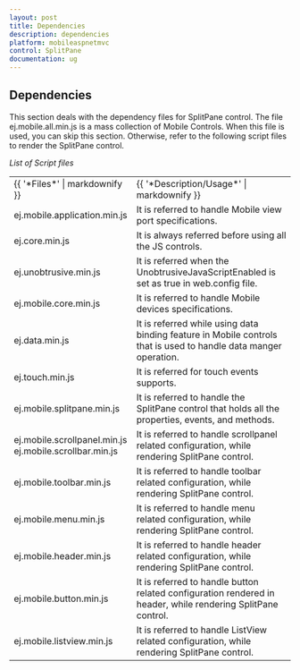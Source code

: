 ```yaml
---
layout: post
title: Dependencies
description: dependencies
platform: mobileaspnetmvc
control: SplitPane
documentation: ug
---
```


## Dependencies

This section deals with the dependency files for SplitPane control. The file ej.mobile.all.min.js is a mass collection of Mobile Controls. When this file is used, you can skip this section. Otherwise, refer to the following script files to render the SplitPane control.

_List of Script files_

<table>
<tr>
<td>
{{ '*Files*' | markdownify }}</td><td>
{{ '*Description/Usage*' | markdownify }}</td></tr>
<tr>
<td>
ej.mobile.application.min.js</td><td>
It is referred to handle Mobile view port specifications.</td></tr>
<tr>
<td>
ej.core.min.js</td><td>
It is always referred before using all the JS controls.</td></tr>
<tr>
<td>
ej.unobtrusive.min.js</td><td>
It is referred when the UnobtrusiveJavaScriptEnabled is set as true in web.config file.</td></tr>
<tr>
<td>
ej.mobile.core.min.js</td><td>
It is referred to handle Mobile devices specifications.</td></tr>
<tr>
<td>
ej.data.min.js</td><td>
It is referred while using data binding feature in Mobile controls that is used to handle data manger operation.</td></tr>
<tr>
<td>
ej.touch.min.js</td><td>
It is referred for touch events supports.</td></tr>
<tr>
<td>
ej.mobile.splitpane.min.js</td><td>
It is referred to handle the SplitPane control that holds all the properties, events, and methods. </td></tr>
<tr>
<td>
ej.mobile.scrollpanel.min.js<br>ej.mobile.scrollbar.min.js</td><td>
It is referred to handle scrollpanel related configuration, while rendering SplitPane control.</td></tr>
<tr>
<td>
ej.mobile.toolbar.min.js</td><td>
It is referred to handle toolbar related configuration, while rendering SplitPane control.</td></tr>
<tr>
<td>
ej.mobile.menu.min.js</td><td>
It is referred to handle menu related configuration, while rendering SplitPane control.</td></tr>
<tr>
<td>
ej.mobile.header.min.js</td><td>
It is referred to handle header related configuration, while rendering SplitPane control.</td></tr>
<tr>
<td>
ej.mobile.button.min.js</td><td>
It is referred to handle button related configuration rendered in header, while rendering SplitPane control.</td></tr>
<tr>
<td>
ej.mobile.listview.min.js</td><td>
It is referred to handle ListView related configuration, while rendering SplitPane control.</td></tr>
</table>


